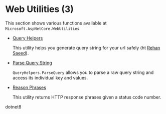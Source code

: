 # Web Utilities (3)

  This section shows various functions available at `Microsoft.AspNetCore.WebUtilities`. 

  * [Query Helpers](/projects/web-utilities/web-utilities-query-helpers)

    This utility helps you generate query string for your url safely (ht [Rehan Saeed](https://rehansaeed.com/asp-net-core-hidden-gem-queryhelpers/)).

  * [Parse Query String](/projects/web-utilities/web-utilities-query-helpers-2)

    `QueryHelpers.ParseQuery` allows you to parse a raw query string and access its individual key and values.

  * [Reason Phrases](/projects/web-utilities/web-utilities-reason-phrases)

    This utility returns HTTP response phrases given a status code number.
    
dotnet8